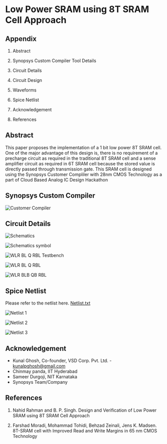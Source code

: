 
# Low Power SRAM using 8T SRAM Cell Approach 





## Appendix

1. Abstract

2. Synopsys Custom Compiler Tool Details

3. Circuit Details

4. Circuit Design

5. Waveforms

6. Spice Netlist

7. Acknowledgement

8. References


## Abstract

This paper proposes the implementation of a 1 bit low power 8T SRAM cell. One of the major advantage of this design is, there is no requirement of a precharge circuit as required in the traditional 8T SRAM cell and a sense amplifier circuit as required in 6T SRAM cell because the stored value is directly passed through transmission gate. This SRAM cell is designed using the Synopsys Customer Compliler with 28nm CMOS Technology as a part of Cloud Based Analog IC Design Hackathon
## Synopsys Custom Compiler

![Customer Compiler](https://user-images.githubusercontent.com/100414911/155836981-66449787-d7a3-4794-84f2-b5f18002354b.gif)



## Circuit Details



![Schematics](https://user-images.githubusercontent.com/100414911/155837802-caf58183-4f64-45d7-94bb-ebb59d049913.GIF)


![Schematics symbol](https://user-images.githubusercontent.com/100414911/155837836-88685e9e-78d4-456a-904e-6d60e34e1723.GIF)


![WLR BL Q RBL Testbench](https://user-images.githubusercontent.com/100414911/155837740-15a0e1ce-9e66-443b-a2cc-043f549ff3e5.GIF)


![WLR BL Q RBL](https://user-images.githubusercontent.com/100414911/155837696-99b481a4-897b-4252-bb77-179e035824c7.gif)


![WLR BLB QB RBL](https://user-images.githubusercontent.com/100414911/155838021-0195590d-4a9a-49c1-b128-0e75a65fd172.png)



## Spice Netlist 

Please refer to the netlist here. [Netlist.txt](https://github.com/ShubhamShriram/SRAM_8T/files/8146363/Netlist.txt)


![Netlist 1](https://user-images.githubusercontent.com/100414911/155839261-98a37259-d984-4217-8129-d33e63187512.GIF)

![Netlist 2](https://user-images.githubusercontent.com/100414911/155839264-16556b50-7eec-4b55-be05-9cffe215a66e.GIF)

![Netlist 3](https://user-images.githubusercontent.com/100414911/155839267-a134fa9a-2f50-445a-adf9-59c97366b50a.GIF)


## Acknowledgement


- Kunal Ghosh, Co-founder, VSD Corp. Pvt. Ltd. - kunalpghosh@gmail.com
- Chinmay panda, IIT Hyderabad
- Sameer Durgoji, NIT Karnataka
- Synopsys Team/Company
## References

1. Nahid Rahman and B. P. Singh. Design and Verification of Low Power SRAM using 8T SRAM Cell Approach

2. Farshad Moradi, Mohammad Tohidi, Behzad Zeinali, Jens K. Madsen. 8T-SRAM cell with Improved Read and Write Margins in 65 nm CMOS Technology
